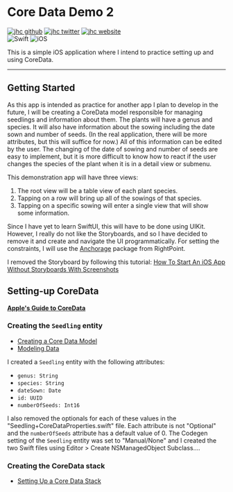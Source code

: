 # Core Data Demo 2

[![jhc github](https://img.shields.io/badge/GitHub-jhrcook-181717.svg?style=flat&logo=github)](https://github.com/jhrcook)
[![jhc twitter](https://img.shields.io/badge/Twitter-@JoshDoesA-00aced.svg?style=flat&logo=twitter)](https://twitter.com/JoshDoesa)
[![jhc website](https://img.shields.io/badge/Website-Joshua_Cook-5087B2.svg?style=flat&logo=telegram)](https://joshuacook.netlify.com)  
![Swift](https://img.shields.io/badge/Swift-Swift_Project-FA7343.svg?style=flat&logo=swift)
![iOS](https://img.shields.io/badge/iOS-iOS_Project-999999.svg?style=flat&logo=apple)

This is a simple iOS application where I intend to practice setting up and using CoreData.

---

## Getting Started

As this app is intended as practice for another app I plan to develop in the future, I will be creating a CoreData model responsible for managing seedlings and information about them.
The plants will have a genus and species.
It will also have information about the sowing including the date sown and number of seeds.
(In the real application, there will be more attributes, but this will suffice for now.)
All of this information can be edited by the user.
The changing of the date of sowing and number of seeds are easy to implement, but it is more difficult to know how to react if the user changes the species of the plant when it is in a detail view or submenu.

This demonstration app will have three views:

1. The root view will be a table view of each plant species.
2. Tapping on a row will bring up all of the sowings of that species.
3. Tapping on a specific sowing will enter a single view that will show some information.

Since I have yet to learn SwiftUI, this will have to be done using UIKit.
However, I really do not like the Storyboards, and so I have decided to remove it and create and navigate the UI programmatically.
For setting the constraints, I will use the [Anchorage](https://github.com/Rightpoint/Anchorage) package from RightPoint.

I removed the Storyboard by following this tutorial: [How To Start An iOS App Without Storyboards With Screenshots](https://www.zerotoappstore.com/how-to-start-an-ios-app-without-storyboards.html)

## Setting-up CoreData

**[Apple's Guide to CoreData](https://developer.apple.com/documentation/coredata)**

### Creating the `Seedling` entity

* [Creating a Core Data Model](https://developer.apple.com/documentation/coredata/creating_a_core_data_model)
* [Modeling Data](https://developer.apple.com/documentation/coredata/modeling_data)

I created a `Seedling` entity with the following attributes:

* `genus: String`
* `species: String`
* `dateSown: Date`
* `id: UUID`
* `numberOfSeeds: Int16`

I also removed the optionals for each of these values in the "Seedling+CoreDataProperties.swift" file.
Each attribute is not "Optional" and the `numberOfSeeds` attribute has a default value of 0.
The Codegen setting of the `Seedling` entity was set to "Manual/None" and I created the two Swift files using Editor > Create NSManagedObject Subclass….


### Creating the CoreData stack

* [Setting Up a Core Data Stack](https://developer.apple.com/documentation/coredata/setting_up_a_core_data_stack)
